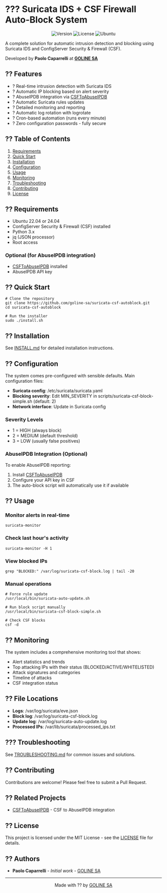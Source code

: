 # ??? Suricata IDS + CSF Firewall Auto-Block System

<p align="center">
  <img src="https://img.shields.io/badge/version-1.0.0-blue.svg" alt="Version">
  <img src="https://img.shields.io/badge/license-MIT-green.svg" alt="License">
  <img src="https://img.shields.io/badge/ubuntu-22.04%20%7C%2024.04-orange.svg" alt="Ubuntu">
</p>

A complete solution for automatic intrusion detection and blocking using Suricata IDS and ConfigServer Security & Firewall (CSF).

Developed by **Paolo Caparrelli** at **[GOLINE SA](https://www.goline.ch)**

## ?? Features

- ? Real-time intrusion detection with Suricata IDS
- ? Automatic IP blocking based on alert severity
- ? AbuseIPDB integration via [CSFToAbuseIPDB](https://github.com/paolokappa/CSFToAbuseIPDB)
- ? Automatic Suricata rules updates
- ? Detailed monitoring and reporting
- ? Automatic log rotation with logrotate
- ? Cron-based automation (runs every minute)
- ? Zero configuration passwords - fully secure

## ?? Table of Contents

1. [Requirements](#requirements)
2. [Quick Start](#quick-start)
3. [Installation](#installation)
4. [Configuration](#configuration)
5. [Usage](#usage)
6. [Monitoring](#monitoring)
7. [Troubleshooting](#troubleshooting)
8. [Contributing](#contributing)
9. [License](#license)

## ?? Requirements

- Ubuntu 22.04 or 24.04
- ConfigServer Security & Firewall (CSF) installed
- Python 3.x
- jq (JSON processor)
- Root access

### Optional (for AbuseIPDB integration)
- [CSFToAbuseIPDB](https://github.com/paolokappa/CSFToAbuseIPDB) installed
- AbuseIPDB API key

## ?? Quick Start

    # Clone the repository
    git clone https://github.com/goline-sa/suricata-csf-autoblock.git
    cd suricata-csf-autoblock

    # Run the installer
    sudo ./install.sh

## ?? Installation

See [INSTALL.md](docs/INSTALL.md) for detailed installation instructions.

## ?? Configuration

The system comes pre-configured with sensible defaults. Main configuration files:

- **Suricata config**: /etc/suricata/suricata.yaml
- **Blocking severity**: Edit MIN_SEVERITY in scripts/suricata-csf-block-simple.sh (default: 2)
- **Network interface**: Update in Suricata config

### Severity Levels
- 1 = HIGH (always block)
- 2 = MEDIUM (default threshold)
- 3 = LOW (usually false positives)

### AbuseIPDB Integration (Optional)

To enable AbuseIPDB reporting:

1. Install [CSFToAbuseIPDB](https://github.com/paolokappa/CSFToAbuseIPDB)
2. Configure your API key in CSF
3. The auto-block script will automatically use it if available

## ?? Usage

### Monitor alerts in real-time

    suricata-monitor

### Check last hour's activity

    suricata-monitor -H 1

### View blocked IPs

    grep "BLOCKED:" /var/log/suricata-csf-block.log | tail -20

### Manual operations

    # Force rule update
    /usr/local/bin/suricata-auto-update.sh

    # Run block script manually
    /usr/local/bin/suricata-csf-block-simple.sh

    # Check CSF blocks
    csf -d

## ?? Monitoring

The system includes a comprehensive monitoring tool that shows:
- Alert statistics and trends
- Top attacking IPs with their status (BLOCKED/ACTIVE/WHITELISTED)
- Attack signatures and categories
- Timeline of attacks
- CSF integration status

## ?? File Locations

- **Logs**: /var/log/suricata/eve.json
- **Block log**: /var/log/suricata-csf-block.log
- **Update log**: /var/log/suricata-auto-update.log
- **Processed IPs**: /var/lib/suricata/processed_ips.txt

## ??? Troubleshooting

See [TROUBLESHOOTING.md](docs/TROUBLESHOOTING.md) for common issues and solutions.

## ?? Contributing

Contributions are welcome! Please feel free to submit a Pull Request.

## ?? Related Projects

- [CSFToAbuseIPDB](https://github.com/paolokappa/CSFToAbuseIPDB) - CSF to AbuseIPDB integration

## ?? License

This project is licensed under the MIT License - see the [LICENSE](LICENSE) file for details.

## ?? Authors

- **Paolo Caparrelli** - *Initial work* - [GOLINE SA](https://www.goline.ch)

---

<p align="center">
  Made with ?? by <a href="https://www.goline.ch">GOLINE SA</a>
</p>
